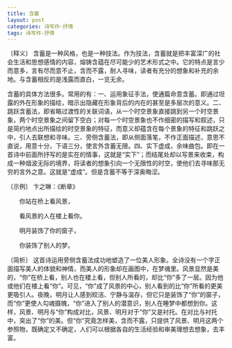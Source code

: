 ```yaml
---
title: 含蓄
layout: post
categories: 诗写作-抒情
tags: 诗写作-抒情
---
```


〔释义〕 含蓄是一种风格，也是一种技法。作为技法，含蓄就是把丰富深广的社会生活和思想感情的内容，熔铸含蕴在尽可能少的艺术形式之中。它的特点是言少而意多，言有尽而意不止，含而不露，耐人寻味，读者有充分的想象和补充的余地。与含蓄相反的是浅露而直白，一览无余。

含蓄的具体方法很多。常用的有：一、运用象征手法，使通篇命意含蓄。即通过坦露的外在形象的描绘，暗示出隐藏在形象背后的内在的甚至是多层次的意义。二、跳跃含蓄法，即省略过渡性的关联词语，从一个时空景象直接跳到另一个时空景象，两个时空景象之间留下空白；对每一个时空景象也不作细密的描写和叙述，只是简约地点出所描绘的时空景象的特征，而意义却蕴含在每个景象的特征和跳跃之中，引人去联想和寻味。三、旁侧含蓄法，即从侧面落笔，不作正面描述，意思不直说，用意十分，下语三分，使言外含蓄无限。四、实下虚成，余味曲包。即在一首诗中前面所抒写的是实在的情事，这就是“实下”；而结尾处却以写景来收束，构成一种烟波无际的境界，将读者的想象引向一个无限性的时空，使他们去寻味那无穷的言外之意。这就是“虚成”。但是含蓄不等于深奥晦涩。

〔示例〕 卞之琳：《断章》

　　你站在桥上看风景，

　　看风景的人在楼上看你。

　　明月装饰了你的窗子，

　　你装饰了别人的梦。

〔简析〕 这首诗运用旁侧含蓄法成功地塑造了一位美人形象。全诗没有一个字正面描写美人的体貌和神情，而美人的形象却在画图中，在梦魂里。风景显然是美的，“你”在桥上看，别人也在楼上看，但别人所看的，却比“你”多了一层。因为他或他们在楼上看“你”。可见，“你”成了风景的中心，别人看到的比“你”所看的更美更吸引人。夜晚，明月让人感到皎洁、宁静与温存，但它只是装饰了“你”的窗子，而“你”更使人勾魂摄魄，“你”进入了别人的潜意识，别人在睡梦中都想到你。这样，风景、明月与“你”构成对比，风景、明月对于“你”又是衬托。在对比与衬托中，突出了“你”的美。但“你”究竟怎样美，含而不露，只提供了风景、明月这两个参照物，既确定又不确定，人们可以根据各自的生活经验和审美理想去想象，去丰富。 